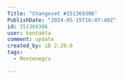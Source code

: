 ```yaml
---
Title: "Changeset #151369306"
PublishDate: "2024-05-15T16:07:40Z"
id: 151369306
user: kentakta
comment: update
created_by: iD 2.29.0
tags:
  - Montenegro

---
```

